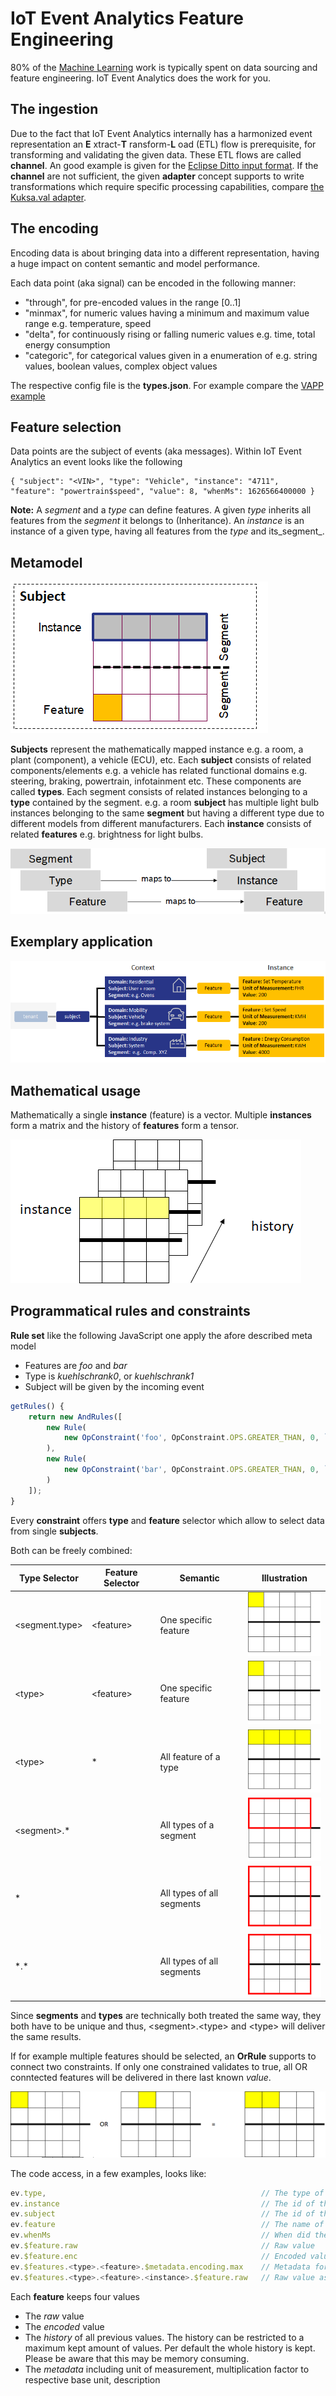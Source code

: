<!---
  Copyright (c) 2021 Bosch.IO GmbH

  This Source Code Form is subject to the terms of the Mozilla Public
  License, v. 2.0. If a copy of the MPL was not distributed with this
  file, You can obtain one at https://mozilla.org/MPL/2.0/.

  SPDX-License-Identifier: MPL-2.0
-->

# IoT Event Analytics Feature Engineering

80% of the [Machine Learning](./machine-learning.md) work is typically spent on data sourcing and feature engineering. IoT Event Analytics does the work for you.

## The ingestion

Due to the fact that IoT Event Analytics internally has a harmonized event representation an __E__ xtract-__T__ ransform-__L__ oad (ETL) flow is prerequisite, for transforming and validating the given data. These ETL flows are called __channel__. An good example is given for the [Eclipse Ditto input format](..\..\src\sdk\javascript\examples\basic\config\channels). If the __channel__ are not sufficient, the given __adapter__ concept supports to write transformations which require specific processing capabilities, compare [the Kuksa.val adapter](..\..\src\adapter\kuksa.val).

## The encoding

Encoding data is about bringing data into a different representation, having a huge impact on content semantic and model performance.

Each data point (aka signal) can be encoded in the following manner:

- "through", for pre-encoded values in the range [0..1]
- "minmax", for numeric values having a minimum and maximum value range e.g. temperature, speed
- "delta", for continuously rising or falling numeric values e.g. time, total energy consumption
- "categoric", for categorical values given in a enumeration of e.g. string values, boolean values, complex object values

The respective config file is the __types.json__. For example compare the [VAPP example](..\..\src\sdk\javascript\examples\integrations\vapp\config\types.json)

## Feature selection

Data points are the subject of events (aka messages). Within IoT Event Analytics an event looks like the following

```code
{ "subject": "<VIN>", "type": "Vehicle", "instance": "4711", "feature": "powertrain$speed", "value": 8, "whenMs": 1626566400000 }
```

__Note:__ A _segment_ and a _type_ can define features. A given _type_ inherits all features from the _segment_ it belongs to (Inheritance). An _instance_ is an instance of a given type, having all features from the _type_ and its_segment_.

## Metamodel

![Image of IoTea](./assets/metamodelEncoding.png)

__Subjects__ represent the mathematically mapped instance e.g. a room, a plant (component), a vehicle (ECU), etc. Each __subject__ consists of related components/elements e.g. a vehicle has related functional domains e.g. steering, braking, powertrain, infotainment etc. These components are called __types__. Each segment consists of related instances belonging to a __type__ contained by the segment. e.g. a room __subject__ has multiple light bulb instances belonging to the same __segment__ but having a different type due to different models from different manufacturers. Each __instance__ consists of related __features__ e.g. brightness for light bulbs.

![Image](./assets/metamodel.png)

## Exemplary application

![Image](./assets/ExampleApplication.png)

## Mathematical usage

Mathematically a single __instance__ (feature) is a vector. Multiple __instances__ form a matrix and the history of __features__ form a tensor.

![Image](./assets/history.png)

## Programmatical rules and constraints

__Rule set__ like the following JavaScript one apply the afore described meta model

- Features are _foo_ and _bar_
- Type is _kuehlschrank0_, or _kuehlschrank1_
- Subject will be given by the incoming event

``` javascript
getRules() {
    return new AndRules([
        new Rule(
            new OpConstraint('foo', OpConstraint.OPS.GREATER_THAN, 0, `kuehlschrank0`, VALUE_TYPE_RAW)
        ),
        new Rule(
            new OpConstraint('bar', OpConstraint.OPS.GREATER_THAN, 0, `kuehlschrank1`, VALUE_TYPE_RAW, '', '^4712$')
        )
    ]);
}
```

Every __constraint__ offers __type__ and __feature__ selector which allow to select data from single __subjects__.

Both can be freely combined:

|  Type Selector   | Feature Selector | Semantic                  | Illustration                               |
|------------------|------------------|---------------------------|--------------------------------------------|
| \<segment.type\> | \<feature\>      | One specific feature      |![Illustration](./assets/oneSpecificFeature.png)   |
| \<type\>         | \<feature\>      | One specific feature      |![Illustration](./assets/oneSpecificFeature.png)   |
| \<type\>         | \*               | All feature of a type     |![Illustration](./assets/allFeature.png)           |
| \<segment\>.\*   |                  | All types of a segment    |![Illustration](./assets/allTypes.png)             |
| \*               |                  | All types of all segments |![Illustration](./assets/allTypesAllSegments.png)  |
| \*.\*            |                  | All types of all segments |![Illustration](./assets/allTypesAllSegments.png)  |

Since __segments__ and __types__ are technically both treated the same way, they both have to be unique and thus, \<segment\>.\<type\> and \<type\> will deliver the same results.

If for example multiple features should be selected, an __OrRule__ supports to connect two constraints. If only one constrained validates to true, all OR conntected features will be delivered in there last known _value_.

![Image](./assets/oroperation.png)

The code access, in a few examples, looks like:

``` javascript
ev.type,                                                // The type of the instance
ev.instance                                             // The id of the instance, the feature belongs to
ev.subject                                              // The id of the subject, the instance belongs to
ev.feature                                              // The name of the feature
ev.whenMs                                               // When did the current event happen as Unix timestamp in ms
ev.$feature.raw                                         // Raw value
ev.$feature.enc                                         // Encoded value
ev.$features.<type>.<feature>.$metadata.encoding.max    // Metadata for the given type and feature
ev.$features.<type>.<feature>.<instance>.$feature.raw   // Raw value as part of the selection matrix
```

Each __feature__ keeps four values

- The _raw_ value
- The _encoded_ value
- The _history_ of all previous values. The history can be restricted to a maximum kept amount of values. Per default the whole history is kept. Please be aware that this may be memory consuming.
- The _metadata_ including unit of measurement, multiplication factor to respective base unit, description
